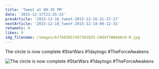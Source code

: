 ```yaml
---
title: 'Tweet at 09:35 PM'
date: '2015-12-17T21:35:32'
prevArticle: '2015-12-16_tweet-2015-12-16-21-27-27'
nextArticle: '2015-12-18_tweet-2015-12-18-00-12-31'
retweets: 0
likes: 0
img_filename: /images/677603057497165825-CWdUY7WW4AAn9-N.jpg
---
```

The circle is now complete #StarWars #1daytogo #TheForceAwakens

![The circle is now complete #StarWars #1daytogo #TheForceAwakens](/images/677603057497165825-CWdUY7WW4AAn9-N.jpg "The circle is now complete #StarWars #1daytogo #TheForceAwakens")